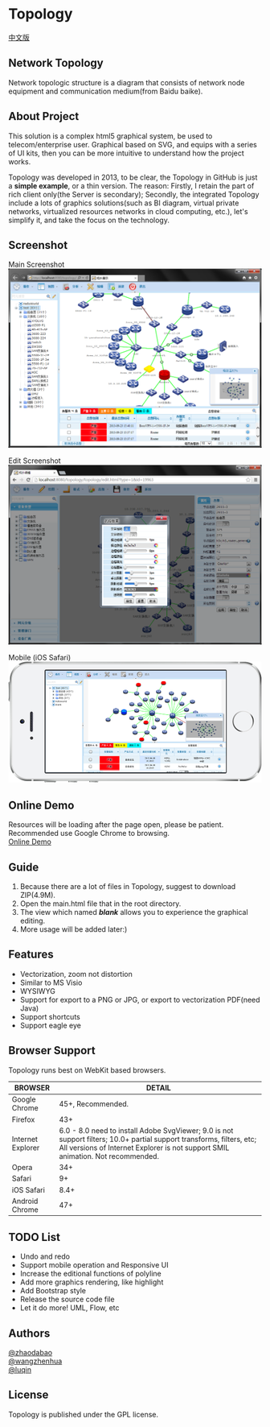 # Topology

[中文版](./README.zh-CN.md)

## Network Topology
Network topologic structure is a diagram that consists of network node equipment and communication medium(from Baidu baike).

## About Project

This solution is a complex html5 graphical system, be used to telecom/enterprise user. Graphical based on SVG, and equips with a series of UI kits, then you can be more intuitive to understand how the project works.  

Topology was developed in 2013, to be clear, the Topology in GitHub is just a **simple example**, or a thin version. The reason: Firstly, I retain the part of rich client only(the Server is secondary); Secondly, the integrated Topology include a lots of graphics solutions(such as BI diagram, virtual private networks, virtualized resources networks in cloud computing, etc.), let's simplify it, and take the focus on the technology.  

## Screenshot

Main Screenshot  
![screenshot 1](./images/preview/preview1.png "Main Screenshot")  

Edit Screenshot  
![screenshot 2](./images/preview/preview2.png "Edit Screenshot")  

Mobile (iOS Safari)  
![mobile](./images/preview/mobile.png "Mobile (iOS Safari)")

## Online Demo
Resources will be loading after the page open, please be patient. Recommended use Google Chrome to browsing.  
[Online Demo](https://zhaodabao.github.io/topology/main.html?type=1)

## Guide
1. Because there are a lot of files in Topology, suggest to download ZIP(4.9M).
2. Open the main.html file that in the root directory.
3. The view which named ***blank*** allows you to experience the graphical editing.
4. More usage will be added later:)

## Features

- Vectorization, zoom not distortion
- Similar to MS Visio
- WYSIWYG
- Support for export to a PNG or JPG, or export to vectorization PDF(need Java)
- Support shortcuts
- Support eagle eye

## Browser Support

Topology runs best on WebKit based browsers.

BROWSER | DETAIL
------------ | -------------
Google Chrome | 45+, Recommended.
Firefox | 43+
Internet Explorer | 6.0 - 8.0 need to install Adobe SvgViewer; 9.0 is not support filters; 10.0+ partial support transforms, filters, etc; All versions of Internet Explorer is not support SMIL animation. Not recommended.
Opera | 34+
Safari | 9+
iOS Safari | 8.4+
Android Chrome | 47+

## TODO List

- Undo and redo
- Support mobile operation and Responsive UI
- Increase the editional functions of polyline
- Add more graphics rendering, like highlight
- Add Bootstrap style
- Release the source code file
- Let it do more! UML, Flow, etc

## Authors

[@zhaodabao](https://github.com/zhaodabao)  
[@wangzhenhua](https://github.com/wangzhenhua1020)  
[@luqin](https://github.com/luqin)  

## License

Topology is published under the GPL license.
